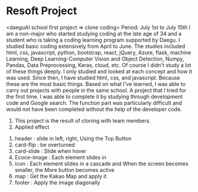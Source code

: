 # Resoft Project
<daeguAI school first project => clone coding>
Period: July 1st to July 15th
I am a non-major who started studying coding at the late age of 34 and a student who is taking a coding learning program supported by Daegu.
I studied basic coding extensively from April to June.
The studies included html, css, javascript, python, bootstrap, react, jQuery, Azure, flask, machine Learning, Deep Learning-Computer Vision and Object Detection, Numpy, Pandas, Data Preprocessing, Keras, cloud, etc.
Of course I didn't study a lot of these things deeply.
I only studied and looked at each concept and how it was used.
Since then, I have studied html, css, and javascript. Because these are the most basic things.
Based on what I've learned, I was able to carry out projects with people in the same school.
A project that I tried for the first time.
I was able to complete it by studying through development code and Google search.
The function part was particularly difficult and would not have been completed without the help of the developer code.

1. This project is the result of cloning with team members.
2. Applied effect
  1) header : slide in left, right, Using the Top Button
  2) card-flip : be overturned
  3) card-slide : Slide when hover
  4) Ecoce-image : Each element slides in
  5) icon : Each element slides in a cascade and When the screen becomes smaller, the More button becomes active
  6) map : Get the Kakao Map and apply it
  7) footer : Apply the image diagonally
